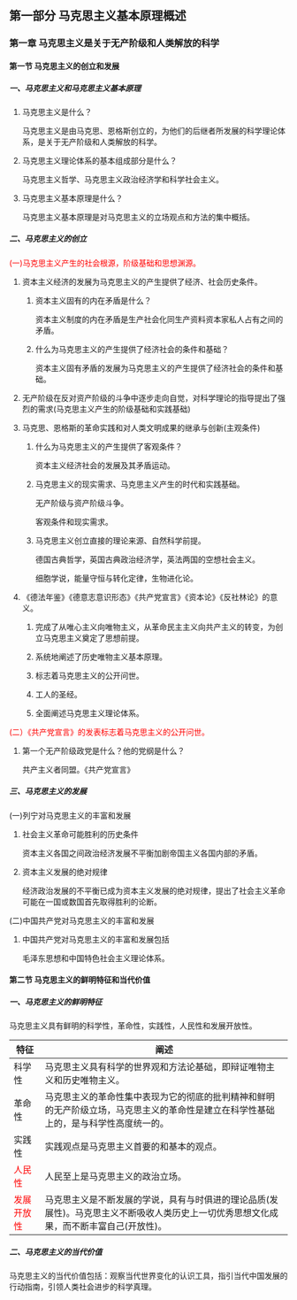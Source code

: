 ## 第一部分 马克思主义基本原理概述

### 第一章 马克思主义是关于无产阶级和人类解放的科学

#### 第一节 马克思主义的创立和发展

##### 一、马克思主义和马克思主义基本原理

1. 马克思主义是什么？

   马克思主义是由马克思、恩格斯创立的，为他们的后继者所发展的科学理论体系，是关于无产阶级和人类解放的科学。

2. 马克思主义理论体系的基本组成部分是什么？

   马克思主义哲学、马克思主义政治经济学和科学社会主义。

3. 马克思主义基本原理是什么？

   马克思主义基本原理是对马克思主义的立场观点和方法的集中概括。
   
##### 二、马克思主义的创立
<font color=red>(一)马克思主义产生的社会根源，阶级基础和思想渊源。</font>

1. 资本主义经济的发展为马克思主义的产生提供了经济、社会历史条件。
   1. 资本主义固有的内在矛盾是什么？
   
      资本主义制度的内在矛盾是生产社会化同生产资料资本家私人占有之间的矛盾。
   
   2. 什么为马克思主义的产生提供了经济社会的条件和基础？
   
      资本主义固有矛盾的发展为马克思主义的产生提供了经济社会的条件和基础。
   
2. 无产阶级在反对资产阶级的斗争中逐步走向自觉，对科学理论的指导提出了强烈的需求(马克思主义产生的阶级基础和实践基础)

3. 马克思、恩格斯的革命实践和对人类文明成果的继承与创新(主观条件)

   1. 什么为马克思主义的产生提供了客观条件？
   
      资本主义经济社会的发展及其矛盾运动。
   
   2. 马克思主义的现实需求、马克思主义产生的时代和实践基础。
   
      无产阶级与资产阶级斗争。
   
      客观条件和现实需求。
   
   3. 马克思主义创立直接的理论来源、自然科学前提。
   
      德国古典哲学，英国古典政治经济学，英法两国的空想社会主义。
   
      细胞学说，能量守恒与转化定律，生物进化论。
   
4. 《德法年鉴》《德意志意识形态》《共产党宣言》《资本论》《反社林论》的意义。

   1. 完成了从唯心主义向唯物主义，从革命民主主义向共产主义的转变，为创立马克思主义奠定了思想前提。

   2. 系统地阐述了历史唯物主义基本原理。

   3. 标志着马克思主义的公开问世。

   4. 工人的圣经。

   5. 全面阐述马克思主义理论体系。

<font color=red>(二）《共产党宣言》的发表标志着马克思主义的公开问世。</font>

1. 第一个无产阶级政党是什么？他的党纲是什么？

   共产主义者同盟。《共产党宣言》

##### 三、马克思主义的发展

(一)列宁对马克思主义的丰富和发展
1. 社会主义革命可能胜利的历史条件

   资本主义各国之间政治经济发展不平衡加剧帝国主义各国内部的矛盾。

2. 资本主义发展的绝对规律

   经济政治发展的不平衡已成为资本主义发展的绝对规律，提出了社会主义革命可能在一国或数国首先取得胜利的论断。

(二)中国共产党对马克思主义的丰富和发展

1. 中国共产党对马克思主义的丰富和发展包括

   毛泽东思想和中国特色社会主义理论体系。
   
#### 第二节 马克思主义的鲜明特征和当代价值

##### 一、马克思主义的鲜明特征
马克思主义具有鲜明的科学性，革命性，实践性，人民性和发展开放性。

| 特征                              | 阐述                                                         |
| --------------------------------- | ------------------------------------------------------------ |
| 科学性                            | 马克思主义具有科学的世界观和方法论基础，即辩证唯物主义和历史唯物主义。 |
| 革命性                            | 马克思主义的革命性集中表现为它的彻底的批判精神和鲜明的无产阶级立场，马克思主义的革命性是建立在科学性基础上的，是与科学性高度统一的。 |
| 实践性                            | 实践观点是马克思主义首要的和基本的观点。                     |
| <font color=red>人民性</font>     | 人民至上是马克思主义的政治立场。                             |
| <font color=red>发展开放性</font> | 马克思主义是不断发展的学说，具有与时俱进的理论品质(发展性)。马克思主义不断吸收人类历史上一切优秀思想文化成果，而不断丰富自己(开放性)。 |

##### 二、马克思主义的当代价值
马克思主义的当代价值包括：观察当代世界变化的认识工具，指引当代中国发展的行动指南，引领人类社会进步的科学真理。